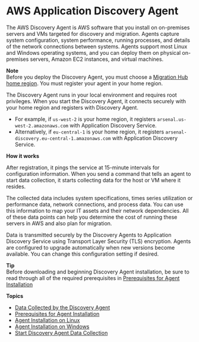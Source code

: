 # AWS Application Discovery Agent<a name="discovery-agent"></a>

The AWS Discovery Agent is AWS software that you install on on\-premises servers and VMs targeted for discovery and migration\. Agents capture system configuration, system performance, running processes, and details of the network connections between systems\. Agents support most Linux and Windows operating systems, and you can deploy them on physical on\-premises servers, Amazon EC2 instances, and virtual machines\. 

**Note**  
Before you deploy the Discovery Agent, you must choose a [Migration Hub home region](https://docs.aws.amazon.com/migrationhub/latest/ug/home-region.html)\. You must register your agent in your home region\.

The Discovery Agent runs in your local environment and requires root privileges\. When you start the Discovery Agent, it connects securely with your home region and registers with Discovery Agent\.
+ For example, if `us-west-2` is your home region, it registers `arsenal.us-west-2.amazonaws.com` with Application Discovery Service\. 
+ Alternatively, if `eu-central-1` is your home region, it registers `arsenal-discovery.eu-central-1.amazonaws.com` with Application Discovery Service\.

**How it works**

After registration, it pings the service at 15\-minute intervals for configuration information\. When you send a command that tells an agent to start data collection, it starts collecting data for the host or VM where it resides\.

The collected data includes system specifications, times series utilization or performance data, network connections, and process data\. You can use this information to map your IT assets and their network dependencies\. All of these data points can help you determine the cost of running these servers in AWS and also plan for migration\.

Data is transmitted securely by the Discovery Agents to Application Discovery Service using Transport Layer Security \(TLS\) encryption\. Agents are configured to upgrade automatically when new versions become available\. You can change this configuration setting if desired\.

**Tip**  
Before downloading and beginning Discovery Agent installation, be sure to read through all of the required prerequisites in [Prerequisites for Agent Installation](gen-prep-agents.md)

**Topics**
+ [Data Collected by the Discovery Agent](agent-data-collected.md)
+ [Prerequisites for Agent Installation](gen-prep-agents.md)
+ [Agent Installation on Linux](install_on_linux.md)
+ [Agent Installation on Windows](install_on_windows.md)
+ [Start Discovery Agent Data Collection](start-agent-data-collection.md)